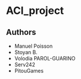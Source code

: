 # ACI_project

## Authors

- Manuel Poisson
- Stoyan B.
- Volodia PAROL-GUARINO
- Serv242
- PitouGames
